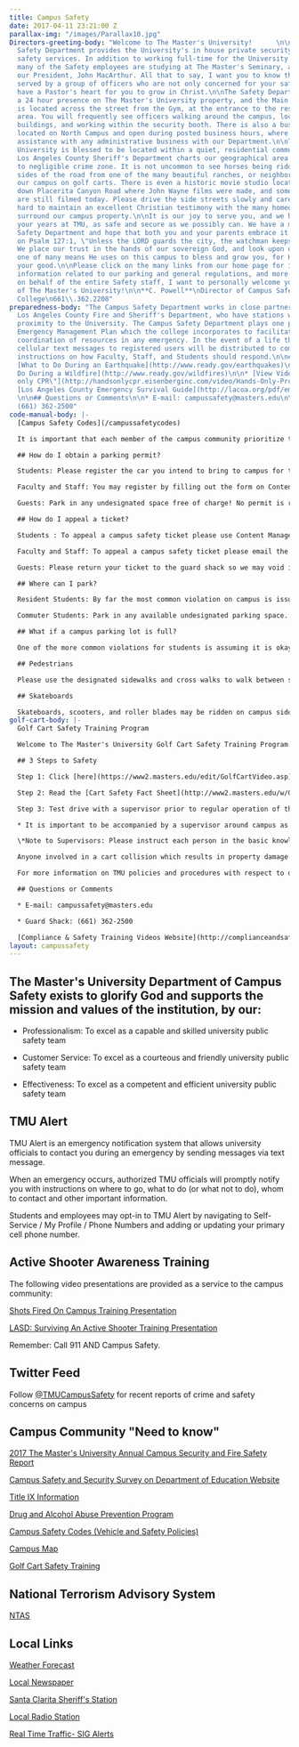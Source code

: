 ```yaml
---
title: Campus Safety
date: 2017-04-11 23:21:00 Z
parallax-img: "/images/Parallax10.jpg"
Directors-greeting-body: "Welcome to The Master's University!      \n\nThe Campus
  Safety Department provides the University's in house private security and public
  safety services. In addition to working full-time for the University Safety Department,
  many of the Safety employees are studying at The Master's Seminary, also led by
  our President, John MacArthur. All that to say, I want you to know that you are
  served by a group of officers who are not only concerned for your safety, but genuinely
  have a Pastor's heart for you to grow in Christ.\n\nThe Safety Department maintains
  a 24 hour presence on The Master's University property, and the Main Security Booth
  is located across the street from the Gym, at the entrance to the residential housing
  area. You will frequently see officers walking around the campus, locking and unlocking
  buildings, and working within the security booth. There is also a business office
  located on North Campus and open during posted business hours, where you may gain
  assistance with any administrative business with our Department.\n\nThe Master's
  University is blessed to be located within a quiet, residential community, and the
  Los Angeles County Sheriff's Department charts our geographical area within a low
  to negligible crime zone. It is not uncommon to see horses being ridden down the
  sides of the road from one of the many beautiful ranches, or neighbors buzzing past
  our campus on golf carts. There is even a historic movie studio located a ½ mile
  down Placerita Canyon Road where John Wayne films were made, and some Western movies
  are still filmed today. Please drive the side streets slowly and carefully. We work
  hard to maintain an excellent Christian testimony with the many homeowners that
  surround our campus property.\n\nIt is our joy to serve you, and we hope to make
  your years at TMU, as safe and secure as we possibly can. We have a motto in the
  Safety Department and hope that both you and your parents embrace it. It is based
  on Psalm 127:1, \"Unless the LORD guards the city, the watchman keeps awake in vain.\"
  We place our trust in the hands of our sovereign God, and look upon ourselves as
  one of many means He uses on this campus to bless and grow you, for His glory and
  your good.\n\nPlease click on the many links from our home page for important safety
  information related to our parking and general regulations, and more!\n\nAgain,
  on behalf of the entire Safety staff, I want to personally welcome you as a student
  of The Master's University!\n\n**C. Powell**\nDirector of Campus Safety\nThe Master's
  College\n661\\.362.2208"
preparedness-body: "The Campus Safety Department works in close partnership with the
  Los Angeles County Fire and Sheriff's Department, who have stations within close
  proximity to the University. The Campus Safety Department plays one part in a larger
  Emergency Management Plan which the college incorporates to facilitate effective
  coordination of resources in any emergency. In the event of a life threatening emergency,
  cellular text messages to registered users will be distributed to communicate important
  instructions on how Faculty, Staff, and Students should respond.\n\n## Dare to Prepare\n\n*
  [What to Do During an Earthquake](http://www.ready.gov/earthquakes)\n\n* [What to
  Do During a Wildfire](http://www.ready.gov/wildfires)\n\n* [View Video: \"Hands
  only CPR\"](http://handsonlycpr.eisenberginc.com/video/Hands-Only-Promo-English.wmv)\n\n*
  [Los Angeles County Emergency Survival Guide](http://lacoa.org/pdf/emergencysurvivalguide-lowres.pdf)
  \n\n## Questions or Comments\n\n* E-mail: campussafety@masters.edu\n\n* Guard Shack:
  (661) 362-2500"
code-manual-body: |-
  [Campus Safety Codes](/campussafetycodes)

  It is important that each member of the campus community prioritize the safety of others on the campus. The Campus Safety Codes (aka the "Vehicle Code") and updates contain the parking rules, vehicle codes, and general safety regulations for faculty, staff, students and guests at TMU. In order to assist you with complying with our regulations, we offer you the following highlights (please ensure you review the actual codes in each of these areas to ensure full compliance):

  ## How do I obtain a parking permit?

  Students: Please register the car you intend to bring to campus for the semester during pre-registration, but you may also register a car anytime by using Self-Service / Vehicle Registration (semester fee applies). Please ensure you print the registration confirmation and bring it to the guard shack in order to obtain a semester permit to affix to your vehicle (inside, lower left corner of windshield). Even if you only intend to bring a car to park on campus for one day, campus safety requires all students to obtain a temporary parking permit. You may obtain the temporary permit free of charge by stopping by the guard shack but a fourth temporary permit in one semester will result in billing for a semester registration fee. Please display the temporary permit on your driver's side dashboard.

  Faculty and Staff: You may register by filling out the form on Content Management / Staff Links / TMU Forms / Vehicle Registration Form. You may bring it by Human Resources for a semester permit. If you are borrowing a car for less than a week, faculty and staff are not required to obtain temporary passes.

  Guests: Park in any undesignated space free of charge! No permit is required.

  ## How do I appeal a ticket?

  Students : To appeal a campus safety ticket please use Content Management / My Parking Tickets within seven days of the posting of your ticket online. Unless voided, tickets will be forwarded to student accounts for billing after 30 days.

  Faculty and Staff: To appeal a campus safety ticket please email the Director of Campus Safety.

  Guests: Please return your ticket to the guard shack so we may void it and courteously inform you of our parking expectations.

  ## Where can I park?

  Resident Students: By far the most common violation on campus is issued to resident students for parking on lower campus, Monday thru Friday between 8AM-5PM. Outside these hours you are free to park on lower campus, like a commuter. While exceptions are granted to resident students with injuries or medical conditions (inquire at the guard shack), exceptions are rarely made for class/work conflicts or spending the night off campus for an evening. It is the responsibility of each student to arrange their personal schedules to comply with the parking situation. If you think your situation is out of the ordinary, you may schedule an appointment with the Director of Campus Safety. As an additional reminder: Do not leave a vehicle in a fire lane unattended by the dorms for any length of time.

  Commuter Students: Park in any available undesignated parking space. Faculty, Staff, and guests have designated and painted parking spaces but we also invite guests to use any unmarked student space (like a commuter) when visiting us.

  ## What if a campus parking lot is full?

  One of the more common violations for students is assuming it is okay to park on the side street (or wherever you choose) anytime a campus parking lot is full. To ensure compliance with fire and other state codes please only park in the striped spaces provided in each lot. Also, as a courtesy to our neighbors, faculty, staff, and students should not park on the side streets. Please allow for adequate time to use an alternate parking lot for chapel or for class in smaller commuter lots like Reese lot. During conference and other large events we require faculty, staff, and students to observe the same rules, but campus safety is not responsible for guests parking contrary to local ordinances outside our lots.

  ## Pedestrians

  Please use the designated sidewalks and cross walks to walk between sections of the campus. Please do not assume vehicles will stop but pay attention and look both ways. It is helpful if you allow cars to cross during peak crosswalk hours rather than trickling through one at a time while the car waits for 5 minutes. Remember: Do unto others! If you must walk along the road (particularly when the athletic fences are closed between the Library and North Campus for a ball game), please walk off the road and do not make vehicles drive around you in the street. This is a common frustration for the commuters and our canyon neighbors!

  ## Skateboards

  Skateboards, scooters, and roller blades may be ridden on campus sidewalks with due regard for pedestrian right of way, but there is no riding allowed on or across driveways, in parking lots, or on the adjacent roads in our community. Rule of Thumb: Skateboards cannot be ridden where cars can go. Skateboards may only be used at TMU for transportation and all 4 wheels need to stay grounded at all time. If you would like to perform those cool tricks, please do so at the local skate park using the right safety equipment (Santa Clarita Aquatic Center). The full content of this and all policies is found within the Campus Safety Codes.
golf-cart-body: |-
  Golf Cart Safety Training Program

  Welcome to The Master's University Golf Cart Safety Training Program! This program has been developed to encourage safe operation on TMU campus properties of golf carts or any type of electric or low powered industrial style utility carts. All faculty, staff, and students who may operate a cart on the TMU properties are required to complete this training.

  ## 3 Steps to Safety

  Step 1: Click [here](https://www2.masters.edu/edit/GolfCartVideo.asp) to view the Golf Cart Training Presentation.

  Step 2: Read the [Cart Safety Fact Sheet](http://www2.masters.edu/w/GetHostedFile.ashx?TMC\+Cart\+Safety\+Fact\+Sheet.pdf&Id=588) and download, sign, and send the [Acknowledgement of Responsibility Form](http://www2.masters.edu/w/GetHostedFile.ashx?Acknowledgement\+of\+Responsibility\+for\+Carts.pdf&Id=587) to Campus Safety, box 34.

  Step 3: Test drive with a supervisor prior to regular operation of the cart.

  * It is important to be accompanied by a supervisor around campus as each department may maintain additional rules regarding cart operation and charging. This is not an optional step as your signed acknowledgement of responsibility form indicates. If your department has no experienced drivers please email campussecurity@masters.edu for further assistance.

  \*Note to Supervisors: Please instruct each person in the basic knowledge of the cart's functions and evaluate their skills as they operate on different parts of the campus properties. Speed is always a factor as well as operating around blind corners.

  Anyone involved in a cart collision which results in property damage or injury must report the incident to a supervisor and campus safety.

  For more information on TMU policies and procedures with respect to driving vehicles on campus please review the vehicle code on our main website or contact the Director of Campus Safety.

  ## Questions or Comments

  * E-mail: campussafety@masters.edu

  * Guard Shack: (661) 362-2500

  [Compliance & Safety Training Videos Website](http://complianceandsafety.com/)
layout: campussafety
---
```


## The Master's University Department of Campus Safety exists to glorify God and supports the mission and values of the institution, by our: 

* Professionalism: To excel as a capable and skilled university public safety team

* Customer Service: To excel as a courteous and friendly university public safety team

* Effectiveness: To excel as a competent and efficient university public safety team

## TMU Alert 

TMU Alert is an emergency notification system that allows university officials to contact you during an emergency by sending messages via text message. 

When an emergency occurs, authorized TMU officials will promptly notify you with instructions on where to go, what to do (or what not to do), whom to contact and other important information.

Students and employees may opt-in to TMU Alert by navigating to Self-Service / My Profile / Phone Numbers and adding or updating your primary cell phone number. 

## Active Shooter Awareness Training

The following video presentations are provided as a service to the campus community:

[Shots Fired On Campus Training Presentation](https://mix.office.com/watch/d8mtp1ue02zp) 

[LASD: Surviving An Active Shooter Training Presentation](https://www.youtube.com/watch?v=DFQ-oxhdFjE)

Remember: Call 911 AND Campus Safety.

## Twitter Feed

Follow [@TMUCampusSafety](https://twitter.com/TMUCampusSafety) for recent reports of crime and safety concerns on campus

## Campus Community "Need to know"

[2017 The Master's University Annual Campus Security and Fire Safety Report](/media/870363/2017-annual-security-and-fire-safety-report.pdf)

[Campus Safety and Security Survey on Department of Education Website](http://ope.ed.gov/security/Index.aspx)

[Title IX Information](/title-ix)

[Drug and Alcohol Abuse Prevention Program ](/media/870369/tmu-daapp-2017-2018-4.pdf)

[Campus Safety Codes (Vehicle and Safety Policies)](http://www.masters.edu/media/870173/campus-safety-codes_aug-2017.pdf "Campus Safety Codes_Aug 2017.pdf (1)")

[Campus Map](http://www.masters.edu/uploads/campus_map_3.pdf)

[Golf Cart Safety Training](#video)

## National Terrorism Advisory System

[NTAS](https://www.dhs.gov/ntas/advisory/ntas_17_0515_0001)

## Local Links

[Weather Forecast](http://forecast.weather.gov/MapClick.php?CityName=Newhall&state=CA&site=LOX&textField1=34.3847&textField2=-118.53&e=0)

[Local Newspaper](http://www.the-signal.com/news/)

[Santa Clarita Sheriff's Station](http://shq.lasdnews.net/pages/patrolstation.aspx?id=SCT)

[Local Radio Station](http://www.hometownstation.com/)

[Real Time Traffic- SIG Alerts](http://www.sigalert.com/map.asp?Region=Greater\+Los\+Angeles)